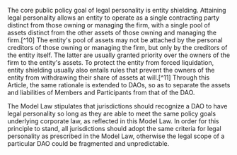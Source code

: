 
The core public policy goal of legal personality is entity shielding.
Attaining legal personality allows an entity to operate as a single
contracting party distinct from those owning or managing the firm, with
a single pool of assets distinct from the other assets of those owning
and managing the firm.[^10] The entity's pool of assets may not be
attached by the personal creditors of those owning or managing the firm,
but only by the creditors of the entity itself. The latter are usually
granted priority over the owners of the firm to the entity's assets. To
protect the entity from forced liquidation, entity shielding usually
also entails rules that prevent the owners of the entity from
withdrawing their share of assets at will.[^11] Through this Article,
the same rationale is extended to DAOs, so as to separate the assets and
liabilities of Members and Participants from that of the DAO.

The Model Law stipulates that jurisdictions should recognize a DAO to
have legal personality so long as they are able to meet the same policy
goals underlying corporate law, as reflected in this Model Law. In order
for this principle to stand, all jurisdictions should adopt the same
criteria for legal personality as prescribed in the Model Law, otherwise
the legal scope of a particular DAO could be fragmented and
unpredictable.

### 

